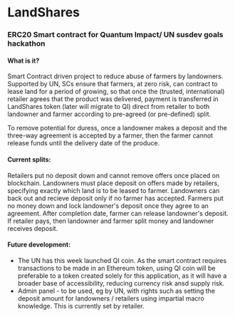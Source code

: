# LandShares
### ERC20 Smart contract for Quantum Impact/ UN susdev goals hackathon

#### What is it?
Smart Contract driven project to reduce abuse of farmers by landowners.
Supported by UN, SCs ensure that farmers, at zero risk, can contract to lease land for a period of growing, so that once the (trusted, international) retailer agrees that the product was delivered, payment is transferred in LandShares token (later will migrate to QI) direct from retailer to both landowner and farmer according to pre-agreed (or pre-defined) split.

To remove potential for duress, once a landowner makes a deposit and the three-way agreement is accepted by a farmer, then the farmer cannot release funds until the delivery date of the produce.

#### Current splits:
Retailers put no deposit down and cannot remove offers once placed on blockchain.
Landowners must place deposit on offers made by retailers, specifying exactly which land is to be leased to farmer. Landowners can back out and recieve deposit only if no farmer has accepted.
Farmers put no money down and lock landowner's deposit once they agree to an agreement. After completion date, farmer can release landowner's deposit.
If retailer pays, then landowner and farmer split money and landowner receives deposit.

#### Future development:
* The UN has this week launched QI coin. As the smart contract requires transactions to be made in an Ethereum token, using QI coin will be preferable to a token created solely for this application, as it will have a broader base of accessibility, reducing currency risk ansd supply risk.
* Admin panel - to be used, eg by UN, with rights such as setting the deposit amount for landowners / retailers using impartial macro knowledge. This is currently set by retailer.
